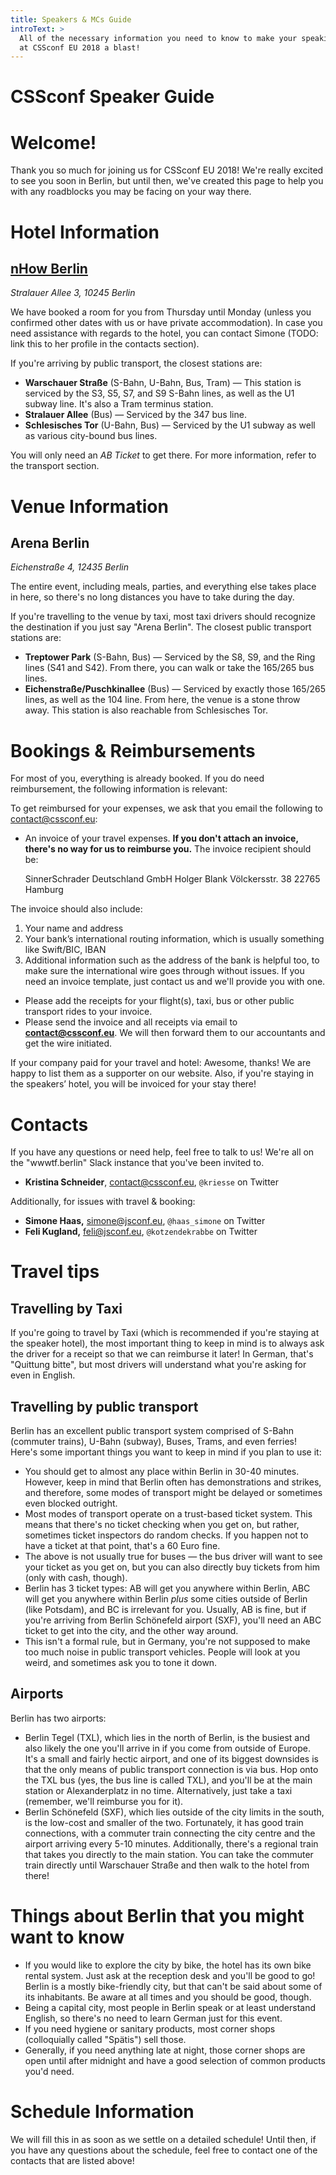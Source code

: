 ```yaml
---
title: Speakers & MCs Guide
introText: >
  All of the necessary information you need to know to make your speaking experience
  at CSSconf EU 2018 a blast!
---
```


# CSSconf Speaker Guide

# Welcome!

Thank you so much for joining us for CSSconf EU 2018! We're really excited to see you soon in Berlin, but until then, we've created this page to help you with any roadblocks you may be facing on your way there.

# Hotel Information

## [nHow Berlin](https://www.nhow-berlin.com/en/)

*Stralauer Allee 3, 10245 Berlin*

We have booked a room for you from Thursday until Monday (unless you confirmed other dates with us or have private accommodation). In case you need assistance with regards to the hotel, you can contact Simone (TODO: link this to her profile in the contacts section).

If you're arriving by public transport, the closest stations are:

- **Warschauer Straße** (S-Bahn, U-Bahn, Bus, Tram) — This station is serviced by the S3, S5,  S7, and S9 S-Bahn lines, as well as the U1 subway line. It's also a Tram terminus station.
- **Stralauer Allee** (Bus) — Serviced by the 347 bus line.
- **Schlesisches Tor** (U-Bahn, Bus) — Serviced by the U1 subway as well as various city-bound bus lines.

You will only need an *AB Ticket* to get there. For more information, refer to the transport section.

# Venue Information

## Arena Berlin

*Eichenstraße 4, 12435 Berlin*

The entire event, including meals, parties, and everything else takes place in here, so there's no long distances you have to take during the day.

If you're travelling to the venue by taxi, most taxi drivers should recognize the destination if you just say "Arena Berlin". The closest public transport stations are:

- **Treptower Park** (S-Bahn, Bus) — Serviced by the S8, S9, and the Ring lines (S41 and S42). From there, you can walk or take the 165/265 bus lines.
- **Eichenstraße/Puschkinallee** (Bus) — Serviced by exactly those 165/265 lines, as well as the 104 line. From here, the venue is a stone throw away. This station is also reachable from Schlesisches Tor.

# Bookings & Reimbursements

For most of you, everything is already booked. If you do need reimbursement, the following information is relevant:

To get reimbursed for your expenses, we ask that you email the following to contact@cssconf.eu: 

- An invoice of your travel expenses. **If you don't attach an invoice, there's no way for us to reimburse you.** The invoice recipient should be:

    SinnerSchrader Deutschland GmbH
    Holger Blank
    Völckersstr. 38
    22765 Hamburg

The invoice should also include:
1. Your name and address
2. Your bank’s international routing information, which is usually something like Swift/BIC, IBAN
3. Additional information such as the address of the bank is helpful too, to make sure the international wire goes through without issues. If you need an invoice template, just contact us and we'll provide you with one.

- Please add the receipts for your flight(s), taxi, bus or other public transport rides to your invoice.
- Please send the invoice and all receipts via email to **contact@cssconf.eu**. We will then forward them to our accountants and get the wire initiated.

If your company paid for your travel and hotel: Awesome, thanks! We are happy to list them as a supporter on our website. Also, if you're staying in the speakers’ hotel, you will be invoiced for your stay there!

# Contacts

If you have any questions or need help, feel free to talk to us! We're all on the "wwwtf.berlin" Slack instance that you've been invited to.

- **Kristina Schneider**, contact@cssconf.eu, `@kriesse` on Twitter

Additionally, for issues with travel & booking:

- **Simone Haas,** simone@jsconf.eu, `@haas_simone` on Twitter
- **Feli Kugland,** feli@jsconf.eu, `@kotzendekrabbe` on Twitter

# Travel tips

## Travelling by Taxi

If you're going to travel by Taxi (which is recommended if you're staying at the speaker hotel), the most important thing to keep in mind is to always ask the driver for a receipt so that we can reimburse it later! In German, that's "Quittung bitte", but most drivers will understand what you're asking for even in English.

## Travelling by public transport

Berlin has an excellent public transport system comprised of S-Bahn (commuter trains), U-Bahn (subway), Buses, Trams, and even ferries! Here's some important things you want to keep in mind if you plan to use it:

- You should get to almost any place within Berlin in 30-40 minutes. However, keep in mind that Berlin often has demonstrations and strikes, and therefore, some modes of transport might be delayed or sometimes even blocked outright.
- Most modes of transport operate on a trust-based ticket system. This means that there's no ticket checking when you get on, but rather, sometimes ticket inspectors do random checks. If you happen not to have a ticket at that point, that's a 60 Euro fine.
- The above is not usually true for buses — the bus driver will want to see your ticket as you get on, but you can also directly buy tickets from him (only with cash, though).
- Berlin has 3 ticket types: AB will get you anywhere within Berlin, ABC will get you anywhere within Berlin *plus* some cities outside of Berlin (like Potsdam), and BC is irrelevant for you. Usually, AB is fine, but if you're arriving from Berlin Schönefeld airport (SXF), you'll need an ABC ticket to get into the city, and the other way around.
- This isn't a formal rule, but in Germany, you're not supposed to make too much noise in public transport vehicles. People will look at you weird, and sometimes ask you to tone it down.

## Airports

Berlin has two airports:

- Berlin Tegel (TXL), which lies in the north of Berlin, is the busiest and also likely the one you'll arrive in if you come from outside of Europe. It's a small and fairly hectic airport, and one of its biggest downsides is that the only means of public transport connection is via bus. Hop onto the TXL bus (yes, the bus line is called TXL), and you'll be at the main station or Alexanderplatz in no time. Alternatively, just take a taxi (remember, we'll reimburse you for it).
- Berlin Schönefeld (SXF), which lies outside of the city limits in the south, is the low-cost and smaller of the two. Fortunately, it has good train connections, with a commuter train connecting the city centre and the airport arriving every 5-10 minutes. Additionally, there's a regional train that takes you directly to the main station. You can take the commuter train directly until Warschauer Straße and then walk to the hotel from there!

# Things about Berlin that you might want to know

- If you would like to explore the city by bike, the hotel has its own bike rental system. Just ask at the reception desk and you'll be good to go! Berlin is a mostly bike-friendly city, but that can't be said about some of its inhabitants. Be aware at all times and you should be good, though.
- Being a capital city, most people in Berlin speak or at least understand English, so there's no need to learn German just for this event.
- If you need hygiene or sanitary products, most corner shops (colloquially called "Spätis") sell those.
- Generally, if you need anything late at night, those corner shops are open until after midnight and have a good selection of common products you'd need.

# Schedule Information

We will fill this in as soon as we settle on a detailed schedule! Until then, if you have any questions about the schedule, feel free to contact one of the contacts that are listed above!
